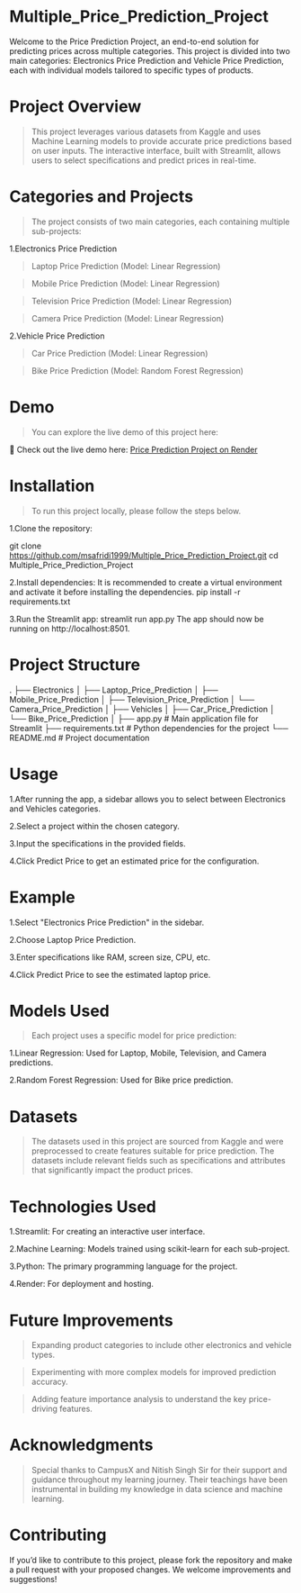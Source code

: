 # Multiple_Price_Prediction_Project

Welcome to the Price Prediction Project, an end-to-end solution for predicting prices across multiple categories. This project is divided into two main categories: Electronics Price Prediction and Vehicle Price Prediction, each with individual models tailored to specific types of products.

# Project Overview

>This project leverages various datasets from Kaggle and uses Machine Learning models to provide accurate price predictions based on user inputs. The interactive interface, built with Streamlit, allows users to select specifications and predict prices in real-time.

# Categories and Projects
>The project consists of two main categories, each containing multiple sub-projects:

1.Electronics Price Prediction

>Laptop Price Prediction (Model: Linear Regression)

>Mobile Price Prediction (Model: Linear Regression)

>Television Price Prediction (Model: Linear Regression)

>Camera Price Prediction (Model: Linear Regression)

2.Vehicle Price Prediction

>Car Price Prediction (Model: Linear Regression)

>Bike Price Prediction (Model: Random Forest Regression)

# Demo
>You can explore the live demo of this project here:

🔗 Check out the live demo here: [Price Prediction Project on Render](https://price-prediction-project.onrender.com/)


# Installation

>To run this project locally, please follow the steps below.

1.Clone the repository:

git clone https://github.com/msafridi1999/Multiple_Price_Prediction_Project.git
cd Multiple_Price_Prediction_Project

2.Install dependencies:
It is recommended to create a virtual environment and activate it before installing the dependencies.
pip install -r requirements.txt

3.Run the Streamlit app:
streamlit run app.py
The app should now be running on http://localhost:8501.

# Project Structure

.
├── Electronics
│   ├── Laptop_Price_Prediction
│   ├── Mobile_Price_Prediction
│   ├── Television_Price_Prediction
│   └── Camera_Price_Prediction
│
├── Vehicles
│   ├── Car_Price_Prediction
│   └── Bike_Price_Prediction
│
├── app.py              # Main application file for Streamlit
├── requirements.txt    # Python dependencies for the project
└── README.md           # Project documentation

# Usage
1.After running the app, a sidebar allows you to select between Electronics and Vehicles categories.

2.Select a project within the chosen category.

3.Input the specifications in the provided fields.

4.Click Predict Price to get an estimated price for the configuration.

# Example

1.Select "Electronics Price Prediction" in the sidebar.

2.Choose Laptop Price Prediction.

3.Enter specifications like RAM, screen size, CPU, etc.

4.Click Predict Price to see the estimated laptop price.

# Models Used
>Each project uses a specific model for price prediction:

1.Linear Regression: Used for Laptop, Mobile, Television, and Camera predictions.

2.Random Forest Regression: Used for Bike price prediction.

# Datasets

>The datasets used in this project are sourced from Kaggle and were preprocessed to create features suitable for price prediction. The datasets include relevant fields such as specifications and attributes that significantly impact the product prices.

# Technologies Used

1.Streamlit: For creating an interactive user interface.

2.Machine Learning: Models trained using scikit-learn for each sub-project.

3.Python: The primary programming language for the project.

4.Render: For deployment and hosting.

# Future Improvements

>Expanding product categories to include other electronics and vehicle types.

>Experimenting with more complex models for improved prediction accuracy.

>Adding feature importance analysis to understand the key price-driving features.

# Acknowledgments

>Special thanks to CampusX and Nitish Singh Sir for their support and guidance throughout my learning journey. Their teachings have been instrumental in building my knowledge in data science and machine learning.

# Contributing

If you’d like to contribute to this project, please fork the repository and make a pull request with your proposed changes. We welcome improvements and suggestions!
